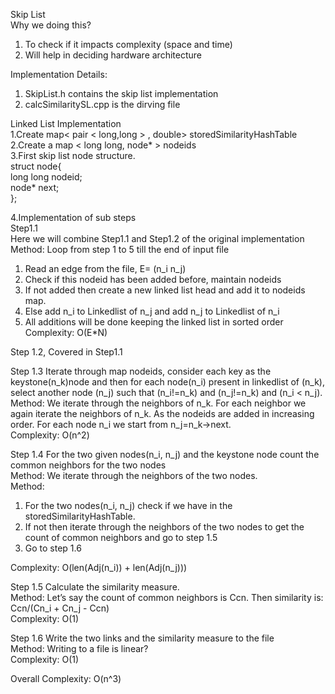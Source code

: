 Skip List<br>
Why we doing this?<br>
1. To check if it impacts complexity (space and time)<br>
2. Will help in deciding hardware architecture<br>

Implementation Details:<br>
1. SkipList.h contains the skip list implementation<br>
2. calcSimilaritySL.cpp is the dirving file<br>

 
Linked List Implementation<br>
1.Create map< pair < long,long > , double> storedSimilarityHashTable<br>
2.Create a map < long long, node* > nodeids <br>
3.First skip list node structure.<br>
  struct node{<br>
    long long nodeid;<br>
    node* next;<br>
  };<br>

4.Implementation of sub steps<br>
Step1.1<br>
Here we will combine Step1.1 and Step1.2 of the original implementation<br>
Method: Loop from step 1 to 5 till the end of input file<br>
  1. Read an edge from the file, E= (n_i n_j)<br>
  2. Check if this nodeid has been added before, maintain nodeids<br>
  3. If not added then create a new linked list head and add it to nodeids map.<br>
  4. Else add n_i to Linkedlist of n_j and add n_j to Linkedlist of n_i<br>
  5. All additions will be done keeping the linked list in sorted order<br>
Complexity: O(E*N)<br>

Step  1.2, Covered in Step1.1<br>

Step 1.3 Iterate through map nodeids, consider each key as the keystone(n_k)node and then for each node(n_i) present in linkedlist of (n_k), select another node (n_j) such that (n_i!=n_k) and (n_j!=n_k) and (n_i  < n_j).<br>
Method: We iterate through the neighbors of n_k. For each neighbor we again iterate the neighbors of n_k. As the nodeids are added in increasing order. For each node n_i we start from n_j=n_k->next. <br>
Complexity: O(n^2)<br>

Step 1.4 For the two given nodes(n_i, n_j) and the keystone node count the common neighbors for the two nodes<br>
Method: We iterate through the neighbors of the two nodes.<br>
Method: 
  1. For the two nodes(n_i, n_j) check if we have in the storedSimilarityHashTable.<br>
  2. If not then iterate through the neighbors of the two nodes to get the count of common neighbors and go to step 1.5<br>
  3. Go to step 1.6<br>
   
Complexity: O(len(Adj(n_i)) + len(Adj(n_j)))<br>

Step 1.5 Calculate the similarity measure.<br>
Method: Let’s say the count of common neighbors is Ccn. Then similarity is:
		Ccn/(Cn_i + Cn_j - Ccn)<br>
Complexity: O(1)<br>

Step 1.6 Write the two links and the similarity measure to the file<br>
Method: Writing to a file is linear?<br>
Complexity: O(1)<br>

Overall Complexity: O(n^3)<br>
